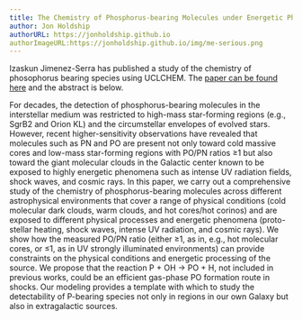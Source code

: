 ```yaml
---
title: The Chemistry of Phosphorus-bearing Molecules under Energetic Phenomena
author: Jon Holdship
authorURL: https://jonholdship.github.io
authorImageURL:https://jonholdship.github.io/img/me-serious.png
---
```

Izaskun Jimenez-Serra has published a study of the chemistry of phosophorus bearing species using UCLCHEM. The [paper can be found here](https://arxiv.org/pdf/1806.07281.pdf) and the abstract is below.

For decades, the detection of phosphorus-bearing molecules in the interstellar medium was restricted to high-mass star-forming regions (e.g., SgrB2 and Orion KL) and the circumstellar envelopes of evolved stars. However, recent higher-sensitivity observations have revealed that molecules such as PN and PO are present not only toward cold massive cores and low-mass star-forming regions with PO/PN ratios ≥1 but also toward the giant molecular clouds in the Galactic center known to be exposed to highly energetic phenomena such as intense UV radiation fields, shock waves, and cosmic rays. In this paper, we carry out a comprehensive study of the chemistry of phosphorus-bearing molecules across different astrophysical environments that cover a range of physical conditions (cold molecular dark clouds, warm clouds, and hot cores/hot corinos) and are exposed to different physical processes and energetic phenomena (proto-stellar heating, shock waves, intense UV radiation, and cosmic rays). We show how the measured PO/PN ratio (either ≥1, as in, e.g., hot molecular cores, or ≤1, as in UV strongly illuminated environments) can provide constraints on the physical conditions and energetic processing of the source. We propose that the reaction P + OH → PO + H, not included in previous works, could be an efficient gas-phase PO formation route in shocks. Our modeling provides a template with which to study the detectability of P-bearing species not only in regions in our own Galaxy but also in extragalactic sources.
